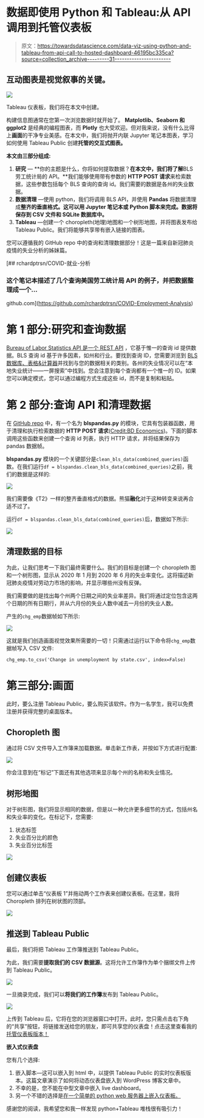 # 数据即使用 Python 和 Tableau:从 API 调用到托管仪表板

> 原文：<https://towardsdatascience.com/data-viz-using-python-and-tableau-from-api-call-to-hosted-dashboard-46195bc335ca?source=collection_archive---------31----------------------->

## 互动图表是视觉叙事的关键。

![](img/ef71d6ed5c2bb1c78baff44958f149cb.png)

Tableau 仪表板，我们将在本文中创建。

构建信息图通常在您第一次浏览数据时就开始了。 **Matplotlib、Seaborn 和 ggplot2** 是经典的编程图表，而 **Plotly** 也大受欢迎。但对我来说，没有什么比得上**画面**的干净专业美感。在本文中，我们将抛开内联 Jupyter 笔记本图表，学习如何使用 Tableau Public 创建**托管的交互式图表。**

**本文由三部分组成:**

1.  **研究** — **你的主题是什么，你将如何提取数据？**在本文中，我们将了解**BLS 劳工统计局的 API。**我们能够使用带有参数的 **HTTP POST 请求**来检索数据，这些参数包括每个 BLS 查询的查询 id。我们需要的数据是各州的失业数据。
2.  **数据清理** —使用 python，我们将调用 BLS API，并使用 **Pandas** 将数据清理成**整齐的垂直格式。这可以用 Jupyter 笔记本或 Python 脚本来完成。数据将保存到 CSV 文件和 SQLite 数据库中。**
3.  **Tableau** —创建一个 choropleth(地理)地图和一个树形地图，并将图表发布给 Tableau Public。我们将能够共享带有嵌入链接的图表。

您可以遵循我的 GitHub repo 中的查询和清理数据部分！这是一篇来自新冠肺炎疫情的失业分析的姊妹篇。

[](https://github.com/rchardptrsn/COVID-Employment-Analysis) [## rchardptrsn/COVID-就业-分析

### 这个笔记本描述了几个查询美国劳工统计局 API 的例子，并把数据整理成一个…

github.com](https://github.com/rchardptrsn/COVID-Employment-Analysis) 

# 第 1 部分:研究和查询数据

[Bureau of Labor Statistics API 是一个 REST API](https://www.bls.gov/developers/) ，它基于惟一的查询 id 提供数据。BLS 查询 id 基于许多因素，如州和行业。要找到查询 ID，您需要浏览到 [BLS 数据库、表格&计算器](https://www.bls.gov/data/)并找到与您的数据相关的类别。各州的失业情况可以在“本地失业统计——一屏搜索”中找到。您会注意到每个查询都有一个惟一的 ID。如果您可以确定模式，您可以通过编程方式生成这些 id，而不是复制和粘贴。

# 第 2 部分:查询 API 和清理数据

在 [GitHub repo](https://github.com/rchardptrsn/COVID-Employment-Analysis) 中，有一个名为 **blspandas.py** 的模块，它具有包装器函数，用于清理和执行检索数据的 **HTTP POST 请求**([Credit:BD Economics](https://www.bd-econ.com/blsapi.html))。下面的脚本调用这些函数来创建一个查询 id 列表，执行 HTTP 请求，并将结果保存为 pandas 数据帧。

**blspandas.py** 模块的一个关键部分是`clean_bls_data(combined_queries)`函数。在我们运行`df = blspandas.clean_bls_data(combined_queries)`之前，我们的数据是这样的:

![](img/4d49b8934227d47af992fc6869768f63.png)

我们需要像《T2》一样的整齐垂直格式的数据。熊猫**融化**对于这种转变来说再合适不过了。

运行`df = blspandas.clean_bls_data(combined_queries)`后，数据如下所示:

![](img/2e6cb7ea68c9575307c39dd82f027e9c.png)

## 清理数据的目标

为此，让我们思考一下我们最终需要什么。我们的目标是创建一个 choropleth 图和一个树形图，显示从 2020 年 1 月到 2020 年 6 月的失业率变化。这将描述新冠肺炎疫情对劳动力市场的影响，并显示哪些州没有反弹。

我们需要做的是找出每个州两个日期之间的失业率差异。我们将通过定位包含这两个日期的所有日期行，并从六月份的失业人数中减去一月份的失业人数。

产生的`chg_emp`数据帧如下所示:

![](img/94a6210ab059e9c19b34313a218ecf3f.png)

这就是我们创造画面视觉效果所需要的一切！只需通过运行以下命令将`chg_emp`数据帧写入 CSV 文件:

```
chg_emp.to_csv('Change in unemployment by state.csv', index=False)
```

# 第三部分:画面

此时，要么注册 Tableau Public，要么购买该软件。作为一名学生，我可以免费注册并获得完整的桌面版本。

## Choropleth 图

通过将 CSV 文件导入工作簿来加载数据。单击新工作表，并按如下方式进行配置:

![](img/b81c9d94c441f6ee294cf334f09bb5de.png)

你会注意到在“标记”下面还有其他选项来显示每个州的名称和失业情况。

## 树形地图

对于树形图，我们将显示相同的数据，但是以一种允许更多细节的方式，包括州名和失业率的变化。在标记下，您需要:

1.  状态标签
2.  失业百分比的颜色
3.  失业百分比标签

![](img/bf980af500f665168ee389b15ca574b6.png)

## **创建仪表板**

您可以通过单击“仪表板 1”并拖动两个工作表来创建仪表板。在这里，我将 Choropleth 排列在树状图的顶部。

![](img/ef71d6ed5c2bb1c78baff44958f149cb.png)

## 推送到 Tableau Public

最后，我们将把 Tableau 工作簿推送到 Tableau Public。

为此，我们需要**提取我们的 CSV 数据源**。这将允许工作簿作为单个捆绑文件上传到 Tableau Public。

![](img/399d3a420d5494b97c073f47ae5b005f.png)

一旦摘录完成，我们可以**将我们的工作簿**发布到 Tableau Public。

![](img/75116ff5c0696888ea11a08b7ad81dca.png)

上传到 Tableau 后，它将在您的浏览器窗口中打开。此时，您只需点击右下角的“共享”按钮，将链接发送给您的朋友，即可共享您的仪表盘！点击这里查看我的[托管仪表板版本！](https://public.tableau.com/views/IncreaseinUnemploymentbyState/Dashboard?:language=en&:display_count=y&publish=yes&:origin=viz_share_link)

**嵌入式仪表盘**

您有几个选择:

1.  嵌入脚本—这可以嵌入到 html 中，以提供 Tableau Public 的实时仪表板版本。这篇文章演示了如何将动态仪表盘嵌入到 WordPress 博客文章中。
2.  不幸的是，您不能在中型文章中嵌入 live dashboard。
3.  另一个不错的选择是[在一个简单的 python web 服务器上嵌入仪表板。](https://www.zuar.com/blog/embedded-analytics-how-to-embed-tableau-dashboards-into-a-web-page/)

感谢您的阅读，我希望您和我一样发现 python+Tableau 堆栈很有吸引力！